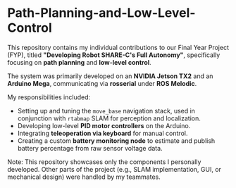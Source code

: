# Path-Planning-and-Low-Level-Control

This repository contains my individual contributions to our Final Year Project (FYP), titled **"Developing Robot SHARE-C's Full Autonomy"**, specifically focusing on **path planning** and **low-level control**.

The system was primarily developed on an **NVIDIA Jetson TX2** and an **Arduino Mega**, communicating via **rosserial** under **ROS Melodic**.

My responsibilities included:
- Setting up and tuning the `move_base` navigation stack, used in conjunction with `rtabmap` SLAM for perception and localization.
- Developing low-level **PID motor controllers** on the Arduino.
- Integrating **teleoperation via keyboard** for manual control.
- Creating a custom **battery monitoring node** to estimate and publish battery percentage from raw sensor voltage data.

 Note: This repository showcases only the components I personally developed. Other parts of the project (e.g., SLAM implementation, GUI, or mechanical design) were handled by my teammates.
